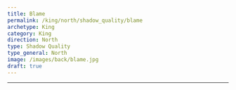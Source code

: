```yaml
---
title: Blame
permalink: /king/north/shadow_quality/blame
archetype: King
category: King
direction: North
type: Shadow Quality
type_general: North
image: /images/back/blame.jpg
draft: true
---
```


---

